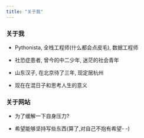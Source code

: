 ```yaml
---
title: "关于我"
---
```


### 关于我

* Pythonista, 全栈工程师(什么都会点皮毛), 数据工程师

* 社恐症患者, 曾今的中二少年, 迷茫的社会青年

* 山东汉子, 在北京待了三年, 现定居杭州

* 现在在混日子和思考人生的意义

### 关于网站

* 为了缓解一下自身压力?

* 希望能够坚持写些东西(算了,对自己不抱有希望- -)
